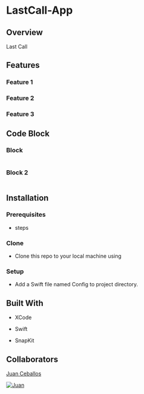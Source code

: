 # LastCall-App

## Overview

Last Call
       
## Features

### Feature 1


### Feature 2

### Feature 3

## Code Block

### Block

```swift

```

### Block 2

```Swift

```

## Installation

### Prerequisites

* steps

### Clone

* Clone this repo to your local machine using

### Setup

* Add a Swift file named Config to project directory.


## Built With

* XCode

* Swift

* SnapKit

## Collaborators

[Juan Ceballos](https://github.com/Juan-Ceballos)

[![Juan](https://avatars1.githubusercontent.com/u/55723135?s=250&u=cce4396e360011123eebd2f52323aa6248023ef0&v=4)](https://github.com/Juan-Ceballos)
